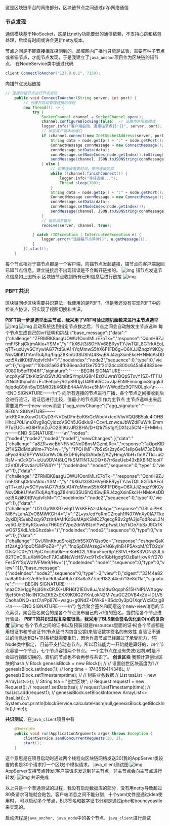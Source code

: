 这是区块链平台的网络部分，区块链节点之间通过p2p网络通信
### 节点发现
通信模块基于NioSocket，这是比netty功能要弱的通信依赖，不支持心跳和粘包处理，后续有时间或许会更新netty版本。

节点之间是不能直接相互探测到的，局域网内广播也只能是试验，需要有种子节点或者锚节点，才能节点发现，于是我建立了`java_anchor`项目作为区块链的锚节点，
在NodeService类中通过代码
```java
client.ConnectToAnchor("127.0.0.1", 7150);
```
向锚节点发起链接
```java
// 连接到锚节点进行节点发现
    public void ConnectToAnchor(String server, int port) {
        // 创建并启动管理连接的线程
        new Thread(() -> {
            try {
                SocketChannel channel = SocketChannel.open();
                channel.configureBlocking(false); // 设置为非阻塞模式
                logger.info("客户端启动，连接锚节点{}:{}", server, port);
                // 绑定客户端本地端口
                if (channel.connect(new InetSocketAddress(server, port))) {
                    String data = node.getIp() + ":" + node.getPort();
                    ConnectMessage connMessage = new ConnectMessage();
                    connMessage.setData(data);
                    connMessage.setNodeIndex(node.getIndex().toString());
                    sendMessage(channel, JSON.toJSONString(connMessage));
                } else {
                    // 如果连接需要时间，等待连接完成
                    while (!channel.finishConnect()) {
                        logger.info("等待连接...");
                        Thread.sleep(100);
                    }
                    String data = node.getIp() + ":" + node.getPort();
                    ConnectMessage connMessage = new ConnectMessage();
                    connMessage.setData(data);
                    connMessage.setNodeIndex(node.getIndex());
                    sendMessage(channel, JSON.toJSONString(connMessage));
                }
                // 接收消息循环
                receive(server, channel, true);

            } catch (IOException | InterruptedException e) {
                logger.error("连接锚节点异常{}", e.getMessage());
            }
        }).start();
    }
```
每个节点相对于锚节点都是一个客户端，向锚节点发起链接，锚节点向客户端返回已知节点信息，建立链接后不出现错误是不会断开链接的。
![img](https://youke1.picui.cn/s1/2025/07/28/688793f41bb80.png)
锚节点发送节点信息如上图所示
区块链节点收到所有已知信息后进行链接
![img](https://youke1.picui.cn/s1/2025/07/28/6887945cede33.png)
### PBFT共识
区块链同步区块需要共识算法，我使用的是PBFT，但是我还没有实现PBFT中的检查点协议，只实现了视图切换和共识。

**PBFT第一步是选举出主节点，我采用了VRF可验证随机函数来进行主节点选举**
![img](https://youke1.picui.cn/s1/2025/07/28/688796cb85e68.png)
![img](https://youke1.picui.cn/s1/2025/07/28/6887970e51b8d.png)
启动系统达到指定节点数之后，节点之间会自动触发主节点选举
每个节点生成自己的vrf证明和挑战
{"base_message":{"data":"{\"challenge\":\"ZFRMBK8asgUOWU1OonIMLrE7oTk=\",\"response\":\"QdmH9ZJrmF/ShsjCktmAkIx+YSM=\",\"y\":\"kX6Jt3/8OHVy68BRyyTYJwTQIL8GTrkAEoLqTT+uxUyvSCYywIAG77tdSuA14YqMmwS5hX6F1FD6g+O6XJJiZnqzY9KCyNxvQlbKU1AmTk4jAq/fiqgZ8KmU3SUShQ4SwjBRJ4zgXsinEkcH+NMoAsDDozt5XziiK0tBVqdvfcM=\"}","nodeIndex":"node2","sequence":0,"type":0,"view":1},"digest":"10bc81a634fb36eaa3d13e750f2c124cc800c645a84883bee00801b5eff1946f","signature":"-----BEGIN SIGNATURE-----\ncpXySFCtkKizSnQSVtJQmBtSYmpUG8r4EzOUwraYQQpSTxvY1SZ+fT11UZtNd30b\nxh1r+F+tFehjoE/RGpSRDjyU49tb65CzxvJjaEhMEimoojpixSnggk3fqjqdqG9j\nSy/DSMt02bX6DhErl4A4Vkt+u5hM+WWqdEz9QTNOLqk=\n-----END SIGNATURE-----\n"}
向所有连接的节点进行广播，各个节点之间接收到后会进行验证，验证后进行比较，值最小的节点索引作为主节点
主节点选举出来后需要发布一个new-view消息
{"agg_viewChange":{"agg_signature":"-----BEGIN SIGNATURE-----\nkKEXhuXuwOUCyD3rNVDsDFmEoK6rGcWbcVxtcdIVlwVQQ6B5alu4iOHBHhcJP0Ll\neXIvg9qCyidzoVSOh5JGdklu9+CcvrLznwcaJbWZdiFuWrklEmmPTuEUO+eG8Hfi\nZu7O2Bi9UvJR2BHA/D+Q1r75s1gYjDX1zJ5Cf4+E+MM=\n-----END SIGNATURE-----\n","nodes":["node4","node2","node3","node1"],"viewChanges":[{"data":"{\"challenge\":\"a8ZR+weBbNFNhCNoDBnsMGzmLRc=\",\"response\":\"aOpxKlD2f1KSZldMduNlm+7Yc4w=\",\"y\":\"fPQHMF+7bSsSr2zy6vC1eIlpGeM73dDMaaPyo3R6Z9FYWkOorWvOluEkDP6yRqGrAbdeZ/AZyHmgVIbH+fmA7Tld+uORsM+nCcXQ1+izUu9DV4t8LQFkSMTINTJJDQ+87rr6aeUeb43xBXBiN3Iooi7z2VtDIvPcvtiarU1FW4Y=\"}","nodeIndex":"node4","sequence":0,"type":0,"view":1},{"data":"{\"challenge\":\"ZFRMBK8asgUOWU1OonIMLrE7oTk=\",\"response\":\"QdmH9ZJrmF/ShsjCktmAkIx+YSM=\",\"y\":\"kX6Jt3/8OHVy68BRyyTYJwTQIL8GTrkAEoLqTT+uxUyvSCYywIAG77tdSuA14YqMmwS5hX6F1FD6g+O6XJJiZnqzY9KCyNxvQlbKU1AmTk4jAq/fiqgZ8KmU3SUShQ4SwjBRJ4zgXsinEkcH+NMoAsDDozt5XziiK0tBVqdvfcM=\"}","nodeIndex":"node2","sequence":0,"type":0,"view":1},{"data":"{\"challenge\":\"U2LGp1WXR7wIgfLWkKEFAzsUokg=\",\"response\":\"GSLdiPHKNl6YsLahAZvO8MWKGH4=\",\"y\":\"ZL+yx/edYoRmCZroah1fN07WnXy0IA7Tke2ykiDjRS/ebZsqy97zrIr4AMrKdGuMApKSMC27qecgRBv2gfA3joFqdRouL3Nvq5GJztSAyRGuwkc7H60EYVpq2dnWBtzntYwEpfwsLUqYkDe7lbSxJ9Cr1KwO67SXdL/dbGhzdak=\"}","nodeIndex":"node3","sequence":0,"type":0,"view":1},{"data":"{\"challenge\":\"GvUWnKhuqSrokjZdh5SXOYQso9c=\",\"response\":\"cshqvrQaKzf2aAg04poDfSMPoZ8=\",\"y\":\"fnqSpDMAzsg3VNGkyIhB4P5AxoM/CTO2qVGtsQTC0+/YLPpC7mc9a0kHmKoHG2LY8brxFoer6p1ESfVL+BeK3VONij3JLb82TCnC6LuXbWQhcF7JOaBNaWcHSVxc9Tx9x1GbHgdg5OzBaHjkwKtY270Fes5YifSqWz1VFMe9/Hw=\"}","nodeIndex":"node1","sequence":0,"type":0,"view":1}]},"base_message":{"nodeIndex":"node2","sequence":0,"type":-3,"view":1},"digest":"33f44e82ba8a9f5be27e9fefbc9dfa4a9b57d3a8a377ce9182af4ed713e8df1a","signature":"-----BEGIN SIGNATURE-----\nazCXiv1ggPsjdGhxCPJX+URH6f21EOv8uJ/ca1dwOqcphS15HNIPLWXpgw9jef50\n3NolIN1CbZK52xEXX9KOlG2YKnLokN2MI7quGCZOVB4xZd+IDLV5CaohaONQ+azC\nPp876+wsgu+g0NdZ+DWk9+BSdc0y3pQ1XqnWxSCzjg8=\n-----END SIGNATURE-----\n"}
包含聚合签名和同意这个new-view消息的节点索引，聚合签名聚合的是各个节点发布自己的vrf值的签名，提供给各个节点进行验证。
**PBFT的共识过程复杂度很高，我采用了BLS聚合签名优化到O(n)的复杂度**
![img](https://youke1.picui.cn/s1/2025/07/28/688798571b669.png)
各个节点之间的证书以及预装(就是resources里面的证书)各个节点都是用根证书和节点证书(节点证书内包含公钥)来验证数字签名的有效性
当验证不通过的消息达到2f+1时系统就需要重启，因为作恶节点已经超过了承受能力，f在Node类中指定，
目前不支持动态节点，所以容错能力一开始就是算好的，四个节点容错一个节点，七个节点容错两个节点。
一个主节点在没有失效(宕机)时是不会进行视图切换的，宕机的节点也不会再参与共识了。
**创世区块**
我预计算创世区块的hash
//        Block genesisBlock = new Block();
//        // 设置创世区块高度为1
//        genesisBlock.setIndex(1);
//        long time = 1743519414348L;
//        genesisBlock.setTimestamp(time);
//        // 封装业务数据
//        List<Request> tsaList = new ArrayList<>();
//        String tsa = "创世区块";
//        Request request1 = new Request();
//        request1.setData(tsa);
//        request1.setTimestamp(time);
//        tsaList.add(request1);
//        genesisBlock.setBlockInfo(new ArrayList<>(tsaList));
//        System.out.println(blockService.calculateHash(null,genesisBlock.getBlockInfo(),time));

**共识测试**，在`java_client`项目中有
```java
    @Override
    public void run(ApplicationArguments args) throws Exception {
        clientService.sendConcurrentRequests(30, 2);
        start();
    }
```
这个意思是在项目启动时通过两个线程向区块链网络发送30(我的AppServer类设置的也是30个请求打一个区块)个模拟请求。
java_client测试图
![img](https://youke1.picui.cn/s1/2025/07/28/68879a7c102dc.png)
AppServer支持节点转发(客户端请求发送到非主节点，非主节点会向主节点进行转发)
![img](https://youke1.picui.cn/s1/2025/07/28/68879ae3a37e5.png)
共识完成

以上只是一个普通测试的过程，我没有启动数据库的部分，没有用netty导致超过80条请求可能就会粘包，客户端消息之间不能分割，十个yaml文件是通过idea使用时，
可以启动多个节点，BLS签名和数字证书分别是通过jpbc和bouncycastle来实现的。

启动流程是`java_anchor`、`java_node`中的各个节点、`java_client`进行测试
